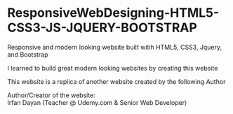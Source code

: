 # ResponsiveWebDesigning-HTML5-CSS3-JS-JQUERY-BOOTSTRAP
Responsive and modern looking website built witih HTML5, CSS3, Jquery, and Bootstrap  

I learned to build great modern looking websites by creating this website 

This website is a replica of another website created by the following Author  

Author/Creator of the website:  
Irfan Dayan (Teacher @ Udemy.com & Senior Web Developer)   
